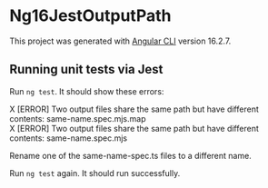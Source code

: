 # Ng16JestOutputPath

This project was generated with [Angular CLI](https://github.com/angular/angular-cli) version 16.2.7.


## Running unit tests via Jest

Run `ng test`. It should show these errors:
   
X [ERROR] Two output files share the same path but have different contents: same-name.spec.mjs.map  
X [ERROR] Two output files share the same path but have different contents: same-name.spec.mjs

Rename one of the same-name-spec.ts files to a different name.

Run `ng test` again. It should run successfully.
